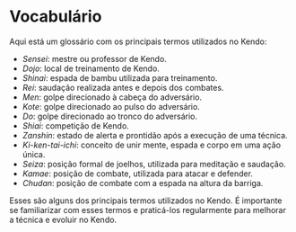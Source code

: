 # Vocabulário

Aqui está um glossário com os principais termos utilizados no Kendo:

- *Sensei*: mestre ou professor de Kendo.
- *Dojo*: local de treinamento de Kendo.
- *Shinai*: espada de bambu utilizada para treinamento.
- *Rei*: saudação realizada antes e depois dos combates.
- *Men*: golpe direcionado à cabeça do adversário.
- *Kote*: golpe direcionado ao pulso do adversário.
- *Do*: golpe direcionado ao tronco do adversário.
- *Shiai*: competição de Kendo.
- *Zanshin*: estado de alerta e prontidão após a execução de uma técnica.
- *Ki-ken-tai-ichi*: conceito de unir mente, espada e corpo em uma ação única.
- *Seiza*: posição formal de joelhos, utilizada para meditação e saudação.
- *Kamae*: posição de combate, utilizada para atacar e defender.
- *Chudan*: posição de combate com a espada na altura da barriga.

Esses são alguns dos principais termos utilizados no Kendo. É importante se familiarizar com esses termos e praticá-los regularmente para melhorar a técnica e evoluir no Kendo.
